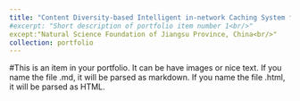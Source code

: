 ```yaml
---
title: "Content Diversity-based Intelligent in-network Caching System for ICN Networks"
#excerpt: "Short description of portfolio item number 1<br/>"
except:"Natural Science Foundation of Jiangsu Province, China<br/>"
collection: portfolio
---
```



#This is an item in your portfolio. It can be have images or nice text. If you name the file .md, it will be parsed as markdown. If you name the file .html, it will be parsed as HTML. 
